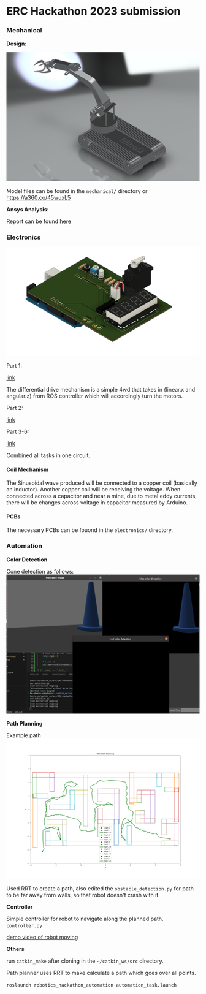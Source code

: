 # ERC Hackathon 2023 submission

### Mechanical

**Design**:

![3D model render](/mechanical/3d_model.png)

Model files can be found in the `mechanical/` directory or https://a360.co/45wuxL5

**Ansys Analysis**:

Report can be found [here](mechanical/ansys%20analysis/ERC%20HACK%20ANSYS%20MINED.pdf)

### Electronics

![PCB Design Sample](electronics/PCB%203-7.png)

Part 1:

[link](https://www.tinkercad.com/things/8tS4cQEKOlx?sharecode=zMyGMb17AG04Dq2QzwaMsAUVSxyepGBn6ncqBjoWyT0)

The differential drive mechanism is a simple 4wd that takes in (linear.x and angular.z) from ROS controller which will accordingly turn the motors.


Part 2:

[link](https://www.tinkercad.com/things/2AzpW1k3oru?sharecode=b2Rh3jejDMBBp6OE0veHATIasINy7RtwA5-mOQYV0L8)


Part 3-6:

[link](https://www.tinkercad.com/things/doNj9fPPetp?sharecode=6bNxCSpgDcdtsFkDNGaQSvCr4-Utx1kQABxrum8ldWc)

Combined all tasks in one circuit.


#### Coil Mechanism

The Sinusoidal wave produced will be connected to a copper coil (basically an inductor). Another copper coil will be receiving the voltage. When connected across a capacitor and near a mine, due to metal eddy currents, there will be changes across voltage in capacitor measured by Arduino.


#### PCBs

The necessary PCBs can be fouond in the `electronics/` directory.

### Automation

**Color Detection**

Cone detection as follows:
![Cone Detection](misc/blue_cone_detect.png)

**Path Planning**

Example path
![Path Planning Algorithm](misc/final_latest_6_robot_auto_navigates_with_publish_subscribe.png)

Used RRT to create a path, also edited the `obstacle_detection.py` for path to be far away from walls, so that robot doesn't crash with it.

**Controller**

Simple controller for robot to navigate along the planned path. `controller.py`

[demo video of robot moving](misc/final_vid_of_robo_navigating.mp4)


**Others**

run `catkin_make` after cloning in the `~/catkin_ws/src` directory.

Path planner uses RRT to make calculate a path which goes over all points.

`roslaunch robotics_hackathon_automation automation_task.launch`